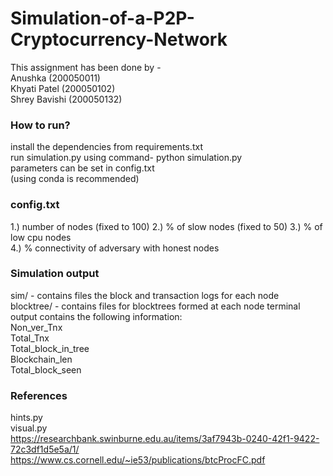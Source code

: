 # Simulation-of-a-P2P-Cryptocurrency-Network

This assignment has been done by -   
Anushka (200050011)  
Khyati Patel (200050102)  
Shrey Bavishi (200050132)  

### How to run?

install the dependencies from requirements.txt  
run simulation.py  using command- python simulation.py  
parameters can be set in config.txt  
(using conda is recommended)  

### config.txt

1.) number of nodes  (fixed to 100)
2.) % of slow nodes  (fixed to 50)
3.) % of low cpu nodes  
4.) % connectivity of adversary with honest nodes  

### Simulation output

sim/ - contains files the block and transaction logs for each node  
blocktree/ - contains files for blocktrees formed at each node
terminal output contains the following information:  
Non_ver_Tnx  
Total_Tnx  
Total_block_in_tree  
Blockchain_len  
Total_block_seen  

### References

hints.py  
visual.py  
https://researchbank.swinburne.edu.au/items/3af7943b-0240-42f1-9422-72c3df1d5e5a/1/
https://www.cs.cornell.edu/~ie53/publications/btcProcFC.pdf



